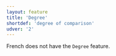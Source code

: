 ```yaml
---
layout: feature
title: 'Degree'
shortdef: 'degree of comparison'
udver: '2'
---
```


French does not have the  `Degree` feature.
<!-- Interlanguage links updated Út zář 29 20:31:34 CEST 2020 -->
